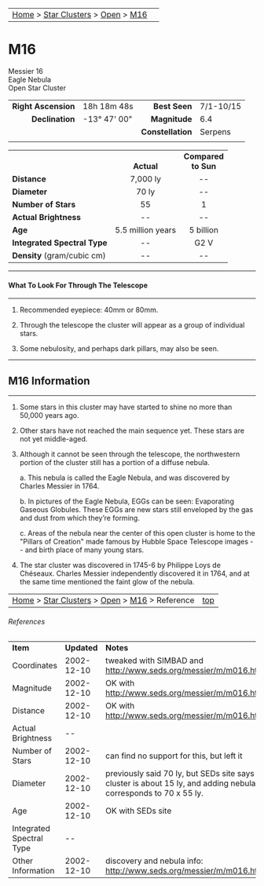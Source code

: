 <script src="/js/whatsup.js"></script>
<script type="text/javascript">
	var objectName ="M16"
	var objectDesc ="Eagle Nebula<br/>Open Star Cluster<br/>in the Constellation<br/>Serpens"
	var objectImage="m16.jpg"
</script>

|    |    |
|:---|---:|
|[Home](/notes/#object-notes) > [Star Clusters](/notes/#star-clusters) > [Open](../!open-cluster-info) > [M16](#m16)|<div id=whatsup></div> |
	
# M16
Messier 16<br/>
Eagle Nebula<br/>
Open Star Cluster

|   |   |   |   |
|--:|:--|--:|:--|
|**Right Ascension**|18h 18m 48s|**Best Seen**|7/1-10/15|
|**Declination**|-13&deg; 47' 00"|**Magnitude**|6.4|
|   |   |**Constellation**|Serpens|
|   |   |   |   |

|   |   |   |
|---|:---:|:---:|
|   | <br/>**Actual**| **Compared<br/>to Sun** |
|**Distance** | 7,000 ly | -- |
|**Diameter** | 70 ly | -- |
|**Number of Stars**| 55 | 1 |
|**Actual Brightness**| -- | -- |
|**Age** | 5.5 million years | 5 billion |
|**Integrated Spectral Type** | -- | G2 V |
|**Density** (gram/cubic cm) | -- | -- |

---
#### What To Look For Through The Telescope
---

1.	Recommended eyepiece: 40mm or 80mm.

1.	Through the telescope the cluster will appear as a group of individual stars.

1.	Some nebulosity, and perhaps dark pillars, may also be seen.

---
## M16 Information
---

1.	Some stars in this cluster may have started to shine no more than 50,000 years ago.
   
1.	Other stars have not reached the main sequence yet.  These stars are not yet middle-aged.
   
1.	Although it cannot be seen through the telescope, the northwestern portion of the cluster still has a portion of a diffuse nebula.
 
	a. This nebula is called the Eagle Nebula, and was discovered by Charles Messier in 1764.

	b.	In pictures of the Eagle Nebula, EGGs can be seen: Evaporating Gaseous Globules.  These EGGs are new stars still enveloped by the gas and dust from which they’re forming.

	c.  Areas of the nebula near the center of this open cluster is home to the "Pillars of Creation" made famous by Hubble Space Telescope images -- and birth place of many young stars.

1.	The star cluster was discovered in 1745-6 by Philippe Loys de Chéseaux.  Charles Messier independently discovered it in 1764, and at the same time mentioned the faint glow of the nebula.

|    |    |
|:---|---:|
|[Home](/notes/#object-notes) > [Star Clusters](/notes/#star-clusters) > [Open](../!open-cluster-info) > [M16](#m16) > Reference | [top](#m16) |

###### References

|   |   |   |
|---|---|---|
|**Item**|**Updated**|**Notes**|
|Coordinates|2002-12-10|tweaked with SIMBAD and <http://www.seds.org/messier/m/m016.html>|
|Magnitude|2002-12-10|OK with <http://www.seds.org/messier/m/m016.html>|
|Distance|2002-12-10|OK with <http://www.seds.org/messier/m/m016.html>|
|Actual Brightness|--| |
|Number of Stars|2002-12-10|can find no support for this, but left it|
|Diameter|2002-12-10|previously said 70 ly, but SEDs site says cluster is about 15 ly, and adding nebula corresponds to 70 x 55 ly.|
|Age|2002-12-10|OK with SEDs site|
|Integrated Spectral Type| -- |  |
|Other Information|2002-12-10|discovery and nebula info: <http://www.seds.org/messier/m/m016.html>|
